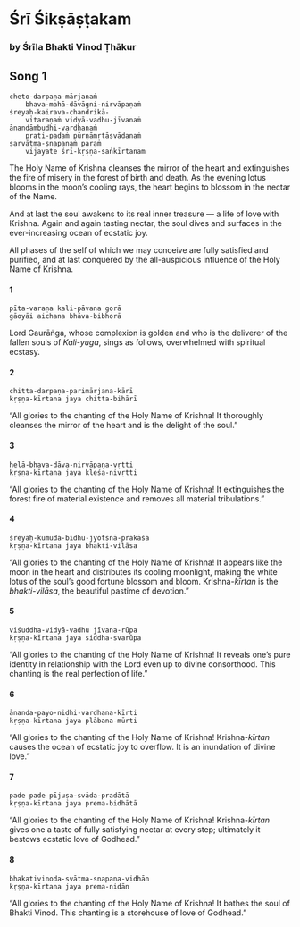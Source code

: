 # Śrī Śikṣāṣṭakam

### by Śrīla Bhakti Vinod Ṭhākur

## Song 1

    cheto-darpaṇa-mārjanaṁ
        bhava-mahā-dāvāgni-nirvāpaṇaṁ
    śreyaḥ-kairava-chandrikā-
        vitaraṇaṁ vidyā-vadhu-jīvanaṁ
    ānandāmbudhi-vardhanaṁ
        prati-padaṁ pūrṇāmṛtāsvādanaṁ
    sarvātma-snapanaṁ paraṁ
        vijayate śrī-kṛṣṇa-saṅkīrtanam

The Holy Name of Krishna cleanses the mirror of the heart and extinguishes the fire of misery in the forest of birth and death. As the evening lotus blooms in the moon’s cooling rays, the heart begins to blossom in the nectar of the Name.

And at last the soul awakens to its real inner treasure — a life of love with Krishna. Again and again tasting nectar, the soul dives and surfaces in the ever-increasing ocean of ecstatic joy.

All phases of the self of which we may conceive are fully satisfied and purified, and at last conquered by the all-auspicious influence of the Holy Name of Krishna.

#### 1

    pīta-varaṇa kali-pāvana gorā
    gāoyāi aichana bhāva-bibhorā

Lord Gaurāṅga, whose complexion is golden and who is the deliverer of the fallen souls of *Kali-yuga*, sings as follows, overwhelmed with spiritual ecstasy.

#### 2

    chitta-darpaṇa-parimārjana-kārī
    kṛṣṇa-kīrtana jaya chitta-bihārī

“All glories to the chanting of the Holy Name of Krishna! It thoroughly cleanses the mirror of the heart and is the delight of the soul.”

#### 3

    helā-bhava-dāva-nirvāpaṇa-vṛtti
    kṛṣṇa-kīrtana jaya kleśa-nivṛtti

“All glories to the chanting of the Holy Name of Krishna! It extinguishes the forest fire of material existence and removes all material tribulations.”

#### 4

    śreyaḥ-kumuda-bidhu-jyotsnā-prakāśa
    kṛṣṇa-kīrtana jaya bhakti-vilāsa

“All glories to the chanting of the Holy Name of Krishna! It appears like the moon in the heart and distributes its cooling moonlight, making the white lotus of the soul’s good fortune blossom and bloom. Krishna-*kīrtan* is the *bhakti-vilāsa*, the beautiful pastime of devotion.”

#### 5

    viśuddha-vidyā-vadhu jīvana-rūpa
    kṛṣṇa-kīrtana jaya siddha-svarūpa

“All glories to the chanting of the Holy Name of Krishna! It reveals one’s pure identity in relationship with the Lord even up to divine consorthood. This chanting is the real perfection of life.”

#### 6

    ānanda-payo-nidhi-vardhana-kīrti
    kṛṣṇa-kīrtana jaya plābana-mūrti

“All glories to the chanting of the Holy Name of Krishna! Krishna-*kīrtan* causes the ocean of ecstatic joy to overflow. It is an inundation of divine love.”

#### 7

    pade pade pījuṣa-svāda-pradātā
    kṛṣṇa-kīrtana jaya prema-bidhātā

“All glories to the chanting of the Holy Name of Krishna! Krishna-*kīrtan* gives one a taste of fully satisfying nectar at every step; ultimately it bestows ecstatic love of Godhead.”

#### 8

    bhakativinoda-svātma-snapana-vidhān
    kṛṣṇa-kīrtana jaya prema-nidān

“All glories to the chanting of the Holy Name of Krishna! It bathes the soul of Bhakti Vinod. This chanting is a storehouse of love of Godhead.”

